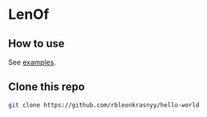 # LenOf

## How to use

See [examples](tree/main/examples).

## Clone this repo

```sh
git clone https://github.com/rbleonkrasnyy/hello-world
```
